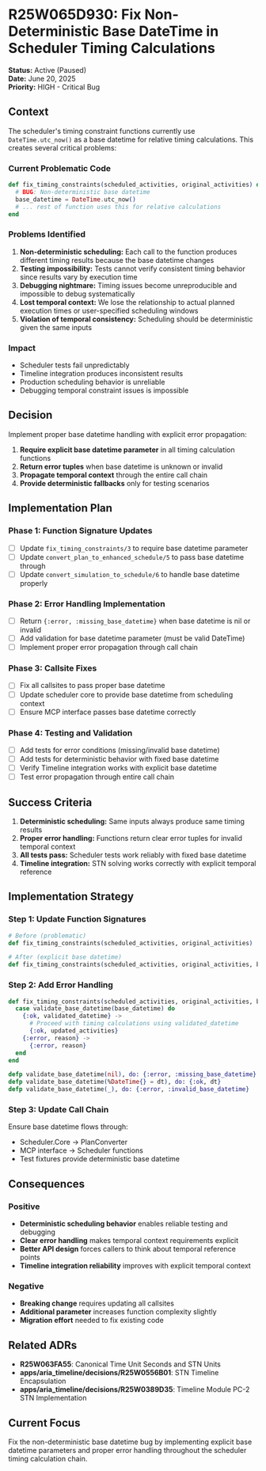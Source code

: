 # R25W065D930: Fix Non-Deterministic Base DateTime in Scheduler Timing Calculations

<!-- @adr_serial R25W065D930 -->

**Status:** Active (Paused)  
**Date:** June 20, 2025  
**Priority:** HIGH - Critical Bug

## Context

The scheduler's timing constraint functions currently use `DateTime.utc_now()` as a base datetime for relative timing calculations. This creates several critical problems:

### Current Problematic Code

```elixir
def fix_timing_constraints(scheduled_activities, original_activities) do
  # BUG: Non-deterministic base datetime
  base_datetime = DateTime.utc_now()
  # ... rest of function uses this for relative calculations
end
```

### Problems Identified

1. **Non-deterministic scheduling:** Each call to the function produces different timing results because the base datetime changes
2. **Testing impossibility:** Tests cannot verify consistent timing behavior since results vary by execution time
3. **Debugging nightmare:** Timing issues become unreproducible and impossible to debug systematically
4. **Lost temporal context:** We lose the relationship to actual planned execution times or user-specified scheduling windows
5. **Violation of temporal consistency:** Scheduling should be deterministic given the same inputs

### Impact

- Scheduler tests fail unpredictably
- Timeline integration produces inconsistent results
- Production scheduling behavior is unreliable
- Debugging temporal constraint issues is impossible

## Decision

Implement proper base datetime handling with explicit error propagation:

1. **Require explicit base datetime parameter** in all timing calculation functions
2. **Return error tuples** when base datetime is unknown or invalid
3. **Propagate temporal context** through the entire call chain
4. **Provide deterministic fallbacks** only for testing scenarios

## Implementation Plan

### Phase 1: Function Signature Updates

- [ ] Update `fix_timing_constraints/3` to require base datetime parameter
- [ ] Update `convert_plan_to_enhanced_schedule/5` to pass base datetime through
- [ ] Update `convert_simulation_to_schedule/6` to handle base datetime properly

### Phase 2: Error Handling Implementation

- [ ] Return `{:error, :missing_base_datetime}` when base datetime is nil or invalid
- [ ] Add validation for base datetime parameter (must be valid DateTime)
- [ ] Implement proper error propagation through call chain

### Phase 3: Callsite Fixes

- [ ] Fix all callsites to pass proper base datetime
- [ ] Update scheduler core to provide base datetime from scheduling context
- [ ] Ensure MCP interface passes base datetime correctly

### Phase 4: Testing and Validation

- [ ] Add tests for error conditions (missing/invalid base datetime)
- [ ] Add tests for deterministic behavior with fixed base datetime
- [ ] Verify Timeline integration works with explicit base datetime
- [ ] Test error propagation through entire call chain

## Success Criteria

1. **Deterministic scheduling:** Same inputs always produce same timing results
2. **Proper error handling:** Functions return clear error tuples for invalid temporal context
3. **All tests pass:** Scheduler tests work reliably with fixed base datetime
4. **Timeline integration:** STN solving works correctly with explicit temporal reference

## Implementation Strategy

### Step 1: Update Function Signatures

```elixir
# Before (problematic)
def fix_timing_constraints(scheduled_activities, original_activities)

# After (explicit base datetime)
def fix_timing_constraints(scheduled_activities, original_activities, base_datetime)
```

### Step 2: Add Error Handling

```elixir
def fix_timing_constraints(scheduled_activities, original_activities, base_datetime) do
  case validate_base_datetime(base_datetime) do
    {:ok, validated_datetime} ->
      # Proceed with timing calculations using validated_datetime
      {:ok, updated_activities}
    {:error, reason} ->
      {:error, reason}
  end
end

defp validate_base_datetime(nil), do: {:error, :missing_base_datetime}
defp validate_base_datetime(%DateTime{} = dt), do: {:ok, dt}
defp validate_base_datetime(_), do: {:error, :invalid_base_datetime}
```

### Step 3: Update Call Chain

Ensure base datetime flows through:

- Scheduler.Core → PlanConverter
- MCP interface → Scheduler functions
- Test fixtures provide deterministic base datetime

## Consequences

### Positive

- **Deterministic scheduling behavior** enables reliable testing and debugging
- **Clear error handling** makes temporal context requirements explicit
- **Better API design** forces callers to think about temporal reference points
- **Timeline integration reliability** improves with explicit temporal context

### Negative

- **Breaking change** requires updating all callsites
- **Additional parameter** increases function complexity slightly
- **Migration effort** needed to fix existing code

## Related ADRs

- **R25W063FA55**: Canonical Time Unit Seconds and STN Units
- **apps/aria_timeline/decisions/R25W0556B01**: STN Timeline Encapsulation
- **apps/aria_timeline/decisions/R25W0389D35**: Timeline Module PC-2 STN Implementation

## Current Focus

Fix the non-deterministic base datetime bug by implementing explicit base datetime parameters and proper error handling throughout the scheduler timing calculation chain.
